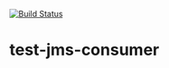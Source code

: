 [![Build Status](https://snap-ci.com/imjorge/test-jms-consumer/branch/master/build_image)](https://snap-ci.com/imjorge/test-jms-consumer/branch/master)

test-jms-consumer
=================
